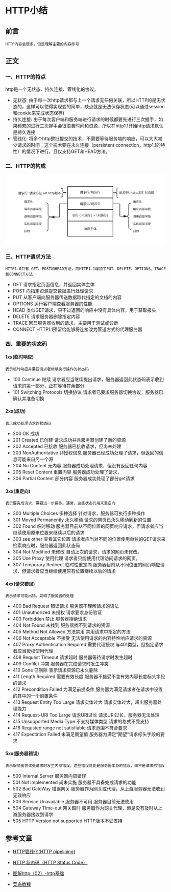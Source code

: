 # HTTP小结
## 前言
    HTTP内容会很多，但是理解主要的内容即可
## 正文
### 一、HTTP的特点
http是一个无状态、持久连接、管线化的协议。
    
- 无状态: 由于每一次http请求都与上一个请求无任何关联，所以HTTP的是无状态的，这样可以使得实现变的简单，缺点就是无法保存状态(可以通过session和cookie来完成状态保存)
- 持久连接: 由于每次客户端和服务端进行请求的时候都要先进行三次握手，如果频繁的进行三次握手会很浪费时间和资源，所以在http1.1开始http请求默认是持久连接
- 管线化: 将多个http整批提交的技术，不需要等待服务端的响应，可以大大减少请求的时间；这个技术要在永久连接（persistent connection，http1.1的特性）的情况下进行，且仅支持GET和HEAD方法。
### 二、HTTP的构成

<div align=center>
    <img src='./image/http.jpg'>
</div>

### 三、HTTP请求方法
    HTTP1.0只有 GET、POST和HEAD方法，而HTTP1.1增加了PUT、DELETE、OPTIONS、TRACE和CONNECT方法
- GET 请求指定页面信息，并返回实体主体
- POST 向指定资源提交数据进行处理请求
- PUT 从客户端向服务器传送数据取代指定的文档的内容
- OPTIONS  运行客户端查看服务器的性能
- HEAD 类似GET请求，只不过返回的响应中没有具体内容，用于获取报头
- DELETE 请求服务器删除指定内容
- TRACE 回显服务器收到的请求，主要用于测试或诊断
- CONNECT HTTP1.1预留给能够将连接改为管道方式的代理服务器

### 四、重要的状态码
#### 1xx(临时响应)
    表示临时响应并需要请求者继续执行操作的状态码

- 100 Continue 继续 请求者应当继续提出请求，服务器返回此状态码表示收到请求的第一部分，正在等待其余部分
- 101 Switching Protocols 切换协议 请求者已要求服务器切换协议，服务器已确认并准备切换
#### 2xx(成功)
    表示成功处理请求的状态码
- 200 OK 成功
- 201 Created 已创建 请求成功并且服务器创建了新的资源
- 202 Accepted 已接收 服务器已接收请求，但尚未处理
- 203 NonAuthoritative 非授权信息 服务器已经成功处理了请求，但返回的信息可能来自另一个源
- 204 No Content 无内容 服务器成功处理请求，但没有返回任何内容
- 205 Reset Content 重置内容 服务器成功处理了请求，
- 206 Partial Content 部分内容 服务器成功处理了部分get请求
#### 3xx(重定向)
    表示要完成请求，需要进一步操作。通常，这些状态码用来重定向
- 300 Multiple Choices  多种选择 针对请求，服务器可执行多种操作
- 301 Moved Permanently 永久移动 请求的网页已永久移动到新的位置
- 302 Found 临时移动 服务器目前从不同位置的网页响应请求，但请求者应当继续使用原来位置来继续以后的请求
- 303 see other 查看其它位置 请求者应当对不同的位置使用单独的GET请求来检索响应时，服务器返回此状态码
- 304 Not Modified 未修改 自动上次的请求，请求的网页未修改。
- 305 Use Proxy 使用代理 请求者只能使用代理访问请求的网页。
- 307 Temporary Redirect 临时性重定向 服务器目前从不同位置的网页响应请求，但请求者应当继续使用原有位置继续以后的请求
#### 4xx(请求错误) 
    表示请求可能出错，妨碍了服务器的处理
- 400 Bad Request 错误请求 服务器不理解请求的语法
- 401 Unauthorized 未授权 请求要求身份验证
- 403 Forbidden 禁止 服务器拒绝请求
- 404 Not Found 未找到 服务器找不到请求的资源
- 405 Method Not Allowed 方法禁用 禁用请求中指定的方法
- 406 Not Acceptable 不接受 无法使用请求的内容特性响应请求的资源
- 407 Proxy Authentication Required 需要代理授权 与401类型，但指定请求者应当授权使用代理
- 408 Request Timeout 请求超时 服务器等待请求时发生超时
- 409 Confilct 冲突 服务器在完成请求时发生冲突
- 410 Gone 已删除 表示请求资源已永久删除
- 411 Length Required  需要有效长度 服务器不接受不含有效内容长度标头字段的请求
- 412 Precondition Failed 为满足前提条件 服务器为满足请求者在请求中设置的其中的一个前置条件
- 413 Request Entity Too Large 请求实体过大 请求实体过大，超出服务器处理能力
- 414 Request-URI Too Large 请求URI过长 请求URI过长，服务器无法处理
- 415 Unsupported Media Type 不支持媒体类型 请求的格式不受支持
- 416 Requsted range not satisfiable 请求范围不符合要求
- 417 Expectation Failed 未满足期望值 服务器为满足“期望”请求标头字段的要求
#### 5xx(服务器错误)
    表示服务器尝试处请求时发生内部错误，这些错误可能是服务器本身的错误，而不是请求的错误
- 500 Internal Server 服务器内部错误
- 501 Not Implemented 尚未实施 服务器不具备完成请求的功能
- 502 Bad GateWay 错误网关 服务器作为网关或代理，从上游服务器无法收到无效响应
- 503 Service Unavailable 服务器不可用 服务器目前无法使用
- 504 Gateway Time-out 网关超时 服务器作为网关代理，但是没有及时从上游服务器接收到请求
- 505 HTTP Version not supported HTTP版本不受支持


## 参考文章
- [HTTP管线化(HTTP pipelining)](https://blog.csdn.net/dongzhiquan/article/details/6114040)
- [HTTP 状态码（HTTP Status Code）](https://blog.csdn.net/u014346301/article/details/53995333)
- [图解http（02）-http基础](https://blog.csdn.net/weixin_36244867/article/details/77963885)

- [菜鸟教程](http://www.runoob.com/http/http-methods.html)